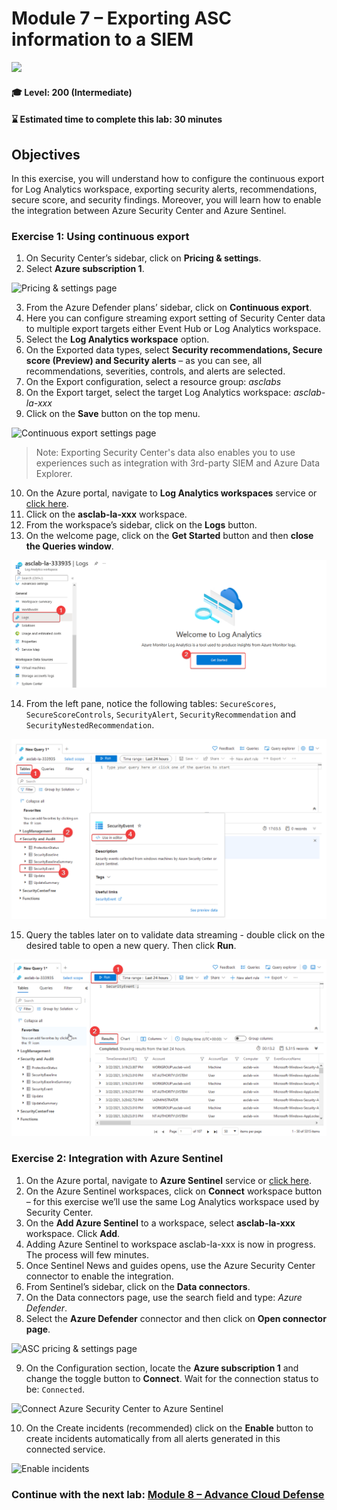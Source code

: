 # Module 7 – Exporting ASC information to a SIEM

<p align="left"><img src="../Images/asc-labs-intermediate.gif?raw=true"></p>

#### 🎓 Level: 200 (Intermediate)
#### ⌛ Estimated time to complete this lab: 30 minutes

## Objectives
In this exercise, you will understand how to configure the continuous export for Log Analytics workspace, exporting security alerts, recommendations, secure score, and security findings. Moreover, you will learn how to enable the integration between Azure Security Center and Azure Sentinel.

### Exercise 1: Using continuous export

1.	On Security Center’s sidebar, click on **Pricing & settings**.
2.	Select **Azure subscription 1**.

![Pricing & settings page](../Images/asc-pricing-settings-sub.gif?raw=true)

3.	From the Azure Defender plans’ sidebar, click on **Continuous export**.
4.	Here you can configure streaming export setting of Security Center data to multiple export targets either Event Hub or Log Analytics workspace.
5.	Select the **Log Analytics workspace** option.
6.	On the Exported data types, select **Security recommendations, Secure score (Preview) and Security alerts** – as you can see, all recommendations, severities, controls, and alerts are selected.
7.	On the Export configuration, select a resource group: *asclabs*
8.	On the Export target, select the target Log Analytics workspace: *asclab-la-xxx*
9.	Click on the **Save** button on the top menu.

![Continuous export settings page](../Images/asc-continuous-export-settings.gif?raw=true)

> Note: Exporting Security Center's data also enables you to use experiences such as integration with 3rd-party SIEM and Azure Data Explorer.

10.	On the Azure portal, navigate to **Log Analytics workspaces** service or [click here](https://portal.azure.com/#blade/HubsExtension/BrowseResource/resourceType/Microsoft.OperationalInsights%2Fworkspaces).
11.	Click on the **asclab-la-xxx** workspace.
12.	From the workspace’s sidebar, click on the **Logs** button.
13.	On the welcome page, click on the **Get Started** button and then **close the Queries window**.

![Continuous export settings page](../Images/log-analytic-started.png)

14.	From the left pane, notice the following tables: `SecureScores`, `SecureScoreControls`, `SecurityAlert`, `SecurityRecommendation` and `SecurityNestedRecommendation`.

![Respective tables in the Log Analytics workspace](../Images/Log-editor-tables.png)

15.	Query the tables later on to validate data streaming - double click on the desired table to open a new query. Then click **Run**.

![Respective tables in the Log Analytics workspace](../Images/log-editor-run.png)

### Exercise 2: Integration with Azure Sentinel

1.	On the Azure portal, navigate to **Azure Sentinel** service or [click here](https://portal.azure.com/#blade/Microsoft_Azure_Security_Insights/WorkspaceSelectorBlade).
2.	On the Azure Sentinel workspaces, click on **Connect** workspace button – for this exercise we’ll use the same Log Analytics workspace used by Security Center.
3.	On the **Add Azure Sentinel** to a workspace, select **asclab-la-xxx** workspace. Click **Add**.
4.	Adding Azure Sentinel to workspace asclab-la-xxx is now in progress. The process will few minutes. 
5.	Once Sentinel News and guides opens, use the Azure Security Center connector to enable the integration.
6.	From Sentinel’s sidebar, click on the **Data connectors**.
7.	On the Data connectors page, use the search field and type: *Azure Defender*.
8.	Select the **Azure Defender** connector and then click on **Open connector page**.

![ASC pricing & settings page](../Images/asc-sentinel-data-connectors.gif?raw=true)

9.	On the Configuration section, locate the **Azure subscription 1** and change the toggle button to **Connect**. Wait for the connection status to be: `Connected`.

![Connect Azure Security Center to Azure Sentinel](../Images/asc-sentinel-data-connector-page.gif?raw=true)

10.	On the Create incidents (recommended) click on the **Enable** button to create incidents automatically from all alerts generated in this connected service.

![Enable incidents](../Images/asc-sentinel-enable-incidents.gif?raw=true)

### Continue with the next lab: [Module 8 – Advance Cloud Defense](Module-8-Advance-Cloud-Defense.md)
